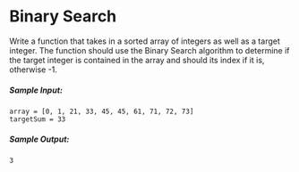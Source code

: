 # Binary Search

Write a function that takes in a sorted array of integers as well as a target integer. The function should use the Binary Search algorithm to determine if the target integer is contained in the array and should its index if it is, otherwise -1.

##### Sample Input:

```
array = [0, 1, 21, 33, 45, 45, 61, 71, 72, 73]
targetSum = 33
```

##### Sample Output:

```
3
```
